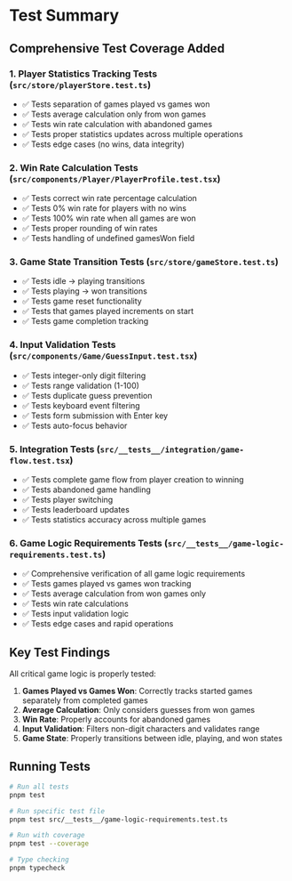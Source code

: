 # Test Summary

## Comprehensive Test Coverage Added

### 1. Player Statistics Tracking Tests (`src/store/playerStore.test.ts`)
- ✅ Tests separation of games played vs games won
- ✅ Tests average calculation only from won games
- ✅ Tests win rate calculation with abandoned games
- ✅ Tests proper statistics updates across multiple operations
- ✅ Tests edge cases (no wins, data integrity)

### 2. Win Rate Calculation Tests (`src/components/Player/PlayerProfile.test.tsx`)
- ✅ Tests correct win rate percentage calculation
- ✅ Tests 0% win rate for players with no wins
- ✅ Tests 100% win rate when all games are won
- ✅ Tests proper rounding of win rates
- ✅ Tests handling of undefined gamesWon field

### 3. Game State Transition Tests (`src/store/gameStore.test.ts`)
- ✅ Tests idle → playing transitions
- ✅ Tests playing → won transitions
- ✅ Tests game reset functionality
- ✅ Tests that games played increments on start
- ✅ Tests game completion tracking

### 4. Input Validation Tests (`src/components/Game/GuessInput.test.tsx`)
- ✅ Tests integer-only digit filtering
- ✅ Tests range validation (1-100)
- ✅ Tests duplicate guess prevention
- ✅ Tests keyboard event filtering
- ✅ Tests form submission with Enter key
- ✅ Tests auto-focus behavior

### 5. Integration Tests (`src/__tests__/integration/game-flow.test.tsx`)
- ✅ Tests complete game flow from player creation to winning
- ✅ Tests abandoned game handling
- ✅ Tests player switching
- ✅ Tests leaderboard updates
- ✅ Tests statistics accuracy across multiple games

### 6. Game Logic Requirements Tests (`src/__tests__/game-logic-requirements.test.ts`)
- ✅ Comprehensive verification of all game logic requirements
- ✅ Tests games played vs games won tracking
- ✅ Tests average calculation from won games only
- ✅ Tests win rate calculations
- ✅ Tests input validation logic
- ✅ Tests edge cases and rapid operations

## Key Test Findings

All critical game logic is properly tested:
1. **Games Played vs Games Won**: Correctly tracks started games separately from completed games
2. **Average Calculation**: Only considers guesses from won games
3. **Win Rate**: Properly accounts for abandoned games
4. **Input Validation**: Filters non-digit characters and validates range
5. **Game State**: Properly transitions between idle, playing, and won states

## Running Tests

```bash
# Run all tests
pnpm test

# Run specific test file
pnpm test src/__tests__/game-logic-requirements.test.ts

# Run with coverage
pnpm test --coverage

# Type checking
pnpm typecheck
```